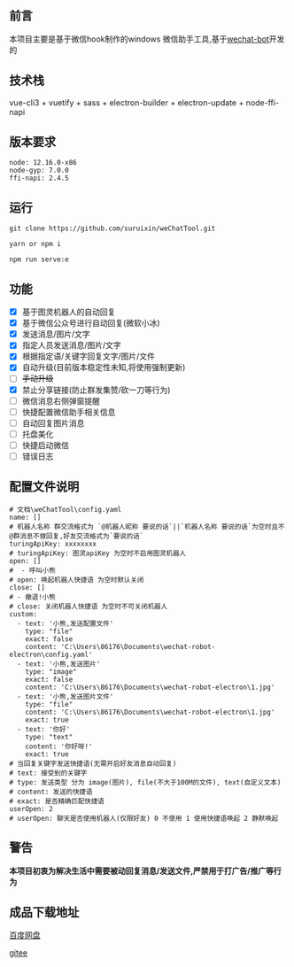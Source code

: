 ## 前言

本项目主要是基于微信hook制作的windows 微信助手工具,基于[wechat-bot](https://github.com/cixingguangming55555/wechat-bot)开发的

## 技术栈

vue-cli3 + vuetify + sass + electron-builder + electron-update + node-ffi-napi

## 版本要求

```
node: 12.16.0-x86
node-gyp: 7.0.0
ffi-napi: 2.4.5
```

## 运行

```
git clone https://github.com/suruixin/weChatTool.git

yarn or npm i

npm run serve:e
```

## 功能

-[x] 基于图灵机器人的自动回复
-[x] 基于微信公众号进行自动回复(微软小冰)
-[x] 发送消息/图片/文字
-[x] 指定人员发送消息/图片/文字
-[x] 根据指定语/关键字回复文字/图片/文件
-[x] 自动升级(目前版本稳定性未知,将使用强制更新)
-[ ] <s>手动升级</s>
-[x] 禁止分享链接(防止群发集赞/砍一刀等行为)
-[ ] 微信消息右侧弹窗提醒
-[ ] 快捷配置微信助手相关信息
-[ ] 自动回复图片消息
-[ ] 托盘美化
-[ ] 快捷启动微信
-[ ] 错误日志

## 配置文件说明

```
# 文档\weChatTool\config.yaml
name: []
# 机器人名称 群交流格式为 `@机器人昵称 要说的话`||`机器人名称 要说的话`为空时且不@群消息不做回复,好友交流格式为`要说的话`
turingApiKey: xxxxxxxx
# turingApiKey: 图灵apiKey 为空时不启用图灵机器人
open: []
#  - 呼叫小熊
# open: 唤起机器人快捷语 为空时默认关闭
close: []
# - 撤退!小熊
# close: 关闭机器人快捷语 为空时不可关闭机器人
custom:
  - text: '小熊,发送配置文件'
    type: "file"
    exact: false
    content: 'C:\Users\86176\Documents\wechat-robot-electron\config.yaml'
  - text: '小熊,发送图片'
    type: "image"
    exact: false
    content: 'C:\Users\86176\Documents\wechat-robot-electron\1.jpg'
  - text: '小熊,发送图片文件'
    type: "file"
    content: 'C:\Users\86176\Documents\wechat-robot-electron\1.jpg'
    exact: true
  - text: '你好'
    type: "text"
    content: '你好呀!'
    exact: true
# 当回复关键字发送快捷语(无需开启好友消息自动回复)
# text: 接受到的关键字
# type: 发送类型 分为 image(图片), file(不大于100M的文件), text(自定义文本)
# content: 发送的快捷语
# exact: 是否精确匹配快捷语
userOpen: 2
# userOpen: 聊天是否使用机器人(仅限好友) 0 不使用 1 使用快捷语唤起 2 静默唤起
```

## 警告

<b>本项目初衷为解决生活中需要被动回复消息/发送文件,严禁用于打广告/推广等行为</b>

## 成品下载地址

[百度网盘]()

[gitee]()
